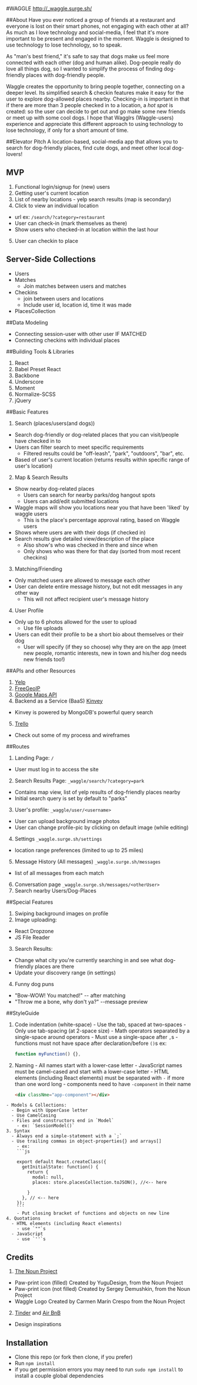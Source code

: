 #WAGGLE
http://_waggle.surge.sh/

##About
Have you ever noticed a group of friends at a restaurant and everyone is lost on their smart phones, not engaging with each other at all? As much as I love technology and social-media, I feel that it's more important to be present and engaged in the moment. Waggle is designed to use technology to lose technology, so to speak.

As "man's best friend," it's safe to say that dogs make us feel more connected with each other (dog and human alike). Dog-people really do love all things dog, so I wanted to simplify the process of finding dog-friendly places with dog-friendly people.

Waggle creates the opportunity to bring people together, connecting on a deeper level. Its simplified search & checkin features make it easy for the user to explore dog-allowed places nearby. Checking-in is important in that if there are more than 3 people checked in to a location, a _hot spot_ is created: so the user can decide to get out and go make some new friends or meet up with some cool dogs. I hope that Wagglrs (Waggle-users) experience and appreciate this different approach to using technology to lose technology, if only for a short amount of time. 

##Elevator Pitch
A location-based, social-media app that allows you to search for dog-friendly places, find cute dogs, and meet other local dog-lovers!

## MVP
1. Functional login/signup for (new) users
2. Getting user's current location
3. List of nearby locations - yelp search results (map is secondary)
4. Click to view an individual location
  - url ex: `/search/?category=restaurant`
  - User can check-in (mark themselves as there)
  - Show users who checked-in at location within the last hour
5. User can checkin to place

## Server-Side Collections
- Users
- Matches
  - Join matches between users and matches
- Checkins
  - join between users and locations
  - Include user id, location id, time it was made
- PlacesCollection

##Data Modeling
  - Connecting session-user with other user IF MATCHED
  - Connecting checkins with individual places

##Building Tools & Libraries
1. React
5. Babel Preset React
6. Backbone
7. Underscore
8. Moment
9. Normalize-SCSS
10. jQuery  

##Basic Features
1. Search (places/users(and dogs))
  - Search dog-friendly or dog-related places that you can visit/people have checked in to
  - Users can filter search to meet specific requirements
    - Filtered results could be "off-leash", "park", "outdoors", "bar", etc.
  - Based of user's current location (returns results within specific range of user's location)
2. Map & Search Results
  - Show nearby dog-related places
    - Users can search for nearby parks/dog hangout spots
    - Users can add/edit submitted locations
  - Waggle maps will show you locations near you that have been 'liked' by waggle users
    - This is the place's percentage approval rating, based on Waggle users
  - Shows where users are with their dogs (if checked in)
  - Search results give detailed view/description of the place
    - Also show's who was checked in there and since when
    - Only shows who was there for that day (sorted from most recent checkins)
3. Matching/Friending
  - Only matched users are allowed to message each other
  - User can delete entire message history, but not edit messages in any other way
    - This will not affect recipient user's message history
4. User Profile
  - Only up to 6 photos allowed for the user to upload
    - Use file uploads
  - Users can edit their profile to be a short bio about themselves or their dog
    - User will specify (if they so choose) why they are on the app (meet new people, romantic interests, new in town and his/her dog needs new friends too!)


##APIs and other Resources
1. [Yelp](https://www.yelp.com/developers/manage_api_keys)
2. [FreeGeoIP](https://freegeoip.net/?q=70.112.11.58)
3. [Google Maps API](https://developers.google.com/maps/documentation/javascript/)
4. Backend as a Service (BaaS) [Kinvey](https://www.kinvey.com/)
  - Kinvey is powered by MongoDB's powerful query search
5. [Trello](https://trello.com/b/PhBKfGhn/waggle)
  - Check out some of my process and wireframes


##Routes
1. Landing Page: `/`
  - User must log in to access the site
2. Search Results Page: `_waggle/search/?category=park`
  - Contains map view, list of yelp results of dog-friendly places nearby
  - Initial search query is set by default to "parks"
3. User's profile: `_waggle/user/<username>`
  - User can upload background image photos
  - User can change profile-pic by clicking on default image (while editing)
4. Settings `_waggle.surge.sh/settings`
  - location range preferences (limited to up to 25 miles)
5. Message History (All messages) `_waggle.surge.sh/messages`
  - list of all messages from each match
6. Conversation page `_waggle.surge.sh/messages/<otherUser>`
6. Search nearby Users/Dog-Places

##Special Features
1. Swiping background images on profile
2. Image uploading:
  - React Dropzone
  - JS File Reader
3. Search Results:
  - Change what city you're currently searching in and see what dog-friendly places are there
  - Update your discovery range (in settings)
4. Funny dog puns
  - "Bow-WOW! You matched!" -- after matching
  - "Throw me a bone, why don't ya?" --message preview


##StyleGuide
  1. Code indentation (white-space)
    - Use the tab, spaced at two-spaces
    - Only use tab-spacing (at 2-space size)
    - Math operators separated by a single-space around operators
    - Must use a single-space after `,`s
    - functions must not have space after declaration/before `()`s
      ex:
      ```js
      function myFunction() {},
      ```
  2. Naming
    - All names start with a lower-case letter
    - JavaScript names must be camel-cased and start with a lower-case letter
    - HTML elements (including React elements) must be separated with `-` if more than one word long
    - components need to have `-component` in their name
      ```html
      <div classNme="app-component"></div>
      ```
    - Models & Collections:
      - Begin with UpperCase letter
      - Use CamelCasing
      - Files and constructors end in `Model`
        - ex: `SessionModel()`
    3. Syntax
      - Always end a simple-statement with a `;`
      - Use trailing commas in object-properties{} and arrays[]
        - ex:
        ```js

        export default React.createClass({
          getInitialState: function() {
            return {
              modal: null,
              places: store.placesCollection.toJSON(), //<-- here

            }
          }, // <-- here
        });        
        ```
        - Put closing bracket of functions and objects on new line
    4. Quotations
      - HTML elements (including React elements)
        - use `""`s
      - JavaScript
        - use `''`s

## Credits
1. [The Noun Project](https://thenounproject.com/)
  - Paw-print icon (filled) Created by YuguDesign, from the Noun Project
  - Paw-print icon (not filled) Created by Sergey Demushkin, from the Noun Project
  - Waggle Logo Created by Carmen Marín Crespo from the Noun Project
2. [Tinder](https://www.gotinder.com/) and [Air BnB](https://www.airbnb.com/)
  - Design inspirations

## Installation
  - Clone this repo (or fork then clone, if you prefer)
  - Run `npm install`
  - if you get permission errors you may need to run `sudo npm install` to install a couple global dependencies

